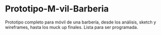 # Prototipo-M-vil-Barberia
Prototipo completo para móvil de una barbería, desde los análisis, sketch y wireframes, hasta los muck up finales. Lista para ser programada.
